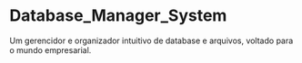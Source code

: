 # Database_Manager_System
Um gerencidor e organizador intuitivo de database e arquivos, voltado para o mundo empresarial.
